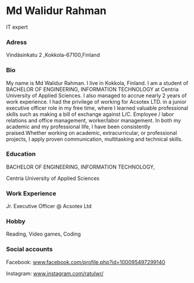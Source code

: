 # Md Walidur Rahman
IT expert

### Adress 
Vindäsinkatu 2 ,Kokkola-67100,Finland

### Bio
My name is Md Walidur Rahman. I live in Kokkola, Finland. I am a student of BACHELOR OF ENGINEERING, INFORMATION TECHNOLOGY at Centria University of Applied Sciences. 
I also managed to accrue nearly 2 years of work experience. I had the privilege of working for Acsotex LTD. in a junior executive officer role in my free time, where I learned valuable professional skills such as making a bill of exchange against L/C. Employee / labor relations and office management, worker/labor management. In both my academic and my professional life, I have been consistently praised.Whether working on academic, extracurricular, or professional projects, I apply proven communication, multitasking and technical skills. 

### Education
BACHELOR OF ENGINEERING, INFORMATION TECHNOLOGY, 

Centria University of Applied Sciences

### Work Experience
Jr. Executive Officer @ Acsotex Ltd

### Hobby
Reading, Video games, Coding

### Social accounts
Facebook: www.facebook.com/profile.php?id=100095497299140

Instagram: www.instagram.com/ratulwr/

